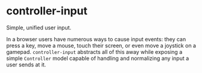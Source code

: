 # controller-input

Simple, unified user input.

In a browser users have numerous ways to cause input events: they can press a key, move a mouse, touch their screen, or even move a joystick on a gamepad. `controller-input` abstracts all of this away while exposing a simple `Controller` model capable of handling and normalizing any input a user sends at it.
